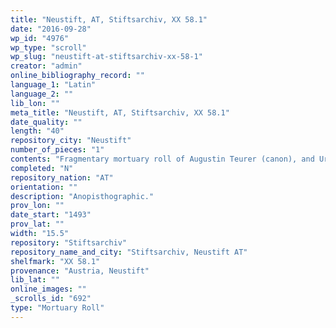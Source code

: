 ```yaml
---
title: "Neustift, AT, Stiftsarchiv, XX 58.1"
date: "2016-09-28"
wp_id: "4976"
wp_type: "scroll"
wp_slug: "neustift-at-stiftsarchiv-xx-58-1"
creator: "admin"
online_bibliography_record: ""
language_1: "Latin"
language_2: ""
lib_lon: ""
meta_title: "Neustift, AT, Stiftsarchiv, XX 58.1"
date_quality: ""
length: "40"
repository_city: "Neustift"
number_of_pieces: "1"
contents: "Fragmentary mortuary roll of Augustin Teurer (canon), and Urban, \"officialis\" of Neustift."
completed: "N"
repository_nation: "AT"
orientation: ""
description: "Anopisthographic."
prov_lon: ""
date_start: "1493"
prov_lat: ""
width: "15.5"
repository: "Stiftsarchiv"
repository_name_and_city: "Stiftsarchiv, Neustift AT"
shelfmark: "XX 58.1"
provenance: "Austria, Neustift"
lib_lat: ""
online_images: ""
_scrolls_id: "692"
type: "Mortuary Roll"
---
```



